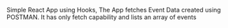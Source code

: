 Simple React App using Hooks, The App fetches Event Data
created using POSTMAN. It has only fetch capability and lists
an array of events
